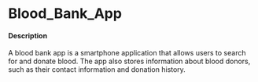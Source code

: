 # Blood_Bank_App
<h4>Description</h4><p>A blood bank app is a smartphone application that allows users to search for and donate blood. The app also stores information about blood donors, such as their contact information and donation history.</p>
